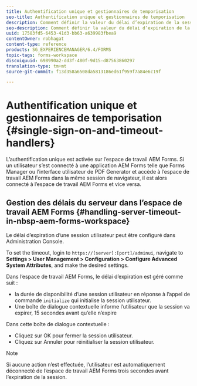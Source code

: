 ```yaml
---
title: Authentification unique et gestionnaires de temporisation
seo-title: Authentification unique et gestionnaires de temporisation
description: Comment définir la valeur du délai d’expiration de la session pour l’espace de travail AEM Forms.
seo-description: Comment définir la valeur du délai d’expiration de la session pour l’espace de travail AEM Forms.
uuid: 17583fd5-6453-41d3-bb63-a639983fbea9
contentOwner: robhagat
content-type: reference
products: SG_EXPERIENCEMANAGER/6.4/FORMS
topic-tags: forms-workspace
discoiquuid: 698990a2-dd3f-480f-9d15-d87563860297
translation-type: tm+mt
source-git-commit: f13d358a6508da5813186ed61f959f7a84e6c19f

---
```



# Authentification unique et gestionnaires de temporisation {#single-sign-on-and-timeout-handlers}

L’authentification unique est activée sur l’espace de travail AEM Forms. Si un utilisateur s’est connecté à une application AEM Forms telle que Forms Manager ou l’interface utilisateur de PDF Generator et accède à l’espace de travail AEM Forms dans la même session de navigateur, il est alors connecté à l’espace de travail AEM Forms et vice versa.

## Gestion des délais du serveur dans l’espace de travail AEM Forms {#handling-server-timeout-in-nbsp-aem-forms-workspace}

Le délai d’expiration d’une session utilisateur peut être configuré dans Administration Console.

To set the timeout, login to `https://[server]:[port]/adminui`, navigate to **Settings > User Management > Configuration > Configure Advanced System Attributes**, and make the desired settings.

Dans l’espace de travail AEM Forms, le délai d’expiration est géré comme suit :

* la durée de disponibilité d’une session utilisateur en réponse à l’appel de commande `initialize` qui initialise la session utilisateur.
* Une boîte de dialogue contextuelle informe l’utilisateur que la session va expirer, 15 secondes avant qu’elle n’expire

Dans cette boîte de dialogue contextuelle :

* Cliquez sur OK pour fermer la session utilisateur.
* Cliquez sur Annuler pour réinitialiser la session utilisateur.

>[!NOTE]
>
>Si aucune action n’est effectuée, l’utilisateur est automatiquement déconnecté de l’espace de travail AEM Forms trois secondes avant l’expiration de la session.
